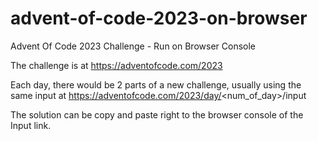 # advent-of-code-2023-on-browser
Advent Of Code 2023 Challenge - Run on Browser Console

The challenge is at https://adventofcode.com/2023

Each day, there would be 2 parts of a new challenge, usually using the same input at https://adventofcode.com/2023/day/<num_of_day>/input

The solution can be copy and paste right to the browser console of the Input link.

